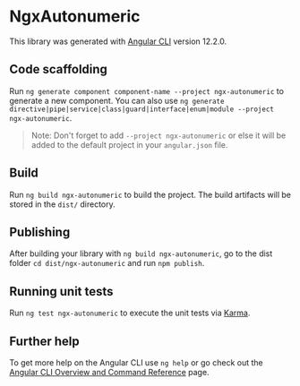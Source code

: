 # NgxAutonumeric

This library was generated with [Angular CLI](https://github.com/angular/angular-cli) version 12.2.0.

## Code scaffolding

Run `ng generate component component-name --project ngx-autonumeric` to generate a new component. You can also use `ng generate directive|pipe|service|class|guard|interface|enum|module --project ngx-autonumeric`.
> Note: Don't forget to add `--project ngx-autonumeric` or else it will be added to the default project in your `angular.json` file. 

## Build

Run `ng build ngx-autonumeric` to build the project. The build artifacts will be stored in the `dist/` directory.

## Publishing

After building your library with `ng build ngx-autonumeric`, go to the dist folder `cd dist/ngx-autonumeric` and run `npm publish`.

## Running unit tests

Run `ng test ngx-autonumeric` to execute the unit tests via [Karma](https://karma-runner.github.io).

## Further help

To get more help on the Angular CLI use `ng help` or go check out the [Angular CLI Overview and Command Reference](https://angular.io/cli) page.
